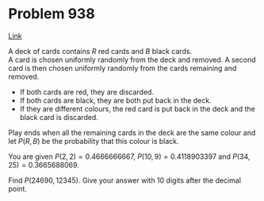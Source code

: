 # Problem 938

[Link](https://projecteuler.net/problem=938)

A deck of cards contains $R$ red cards and $B$ black cards.  
A card is chosen uniformly randomly from the deck and removed. A second card is then chosen uniformly randomly from the cards remaining and removed.

*   If both cards are red, they are discarded.
*   If both cards are black, they are both put back in the deck.
*   If they are different colours, the red card is put back in the deck and the black card is discarded.

Play ends when all the remaining cards in the deck are the same colour and let $P(R,B)$ be the probability that this colour is black. 

You are given $P(2,2) = 0.4666666667$, $P(10,9) = 0.4118903397$ and $P(34,25) = 0.3665688069$.

Find $P(24690,12345)$. Give your answer with 10 digits after the decimal point.
